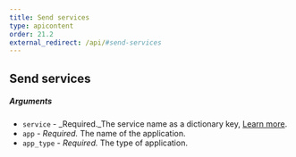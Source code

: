 ```yaml
---
title: Send services
type: apicontent
order: 21.2
external_redirect: /api/#send-services
---
```


## Send services
##### Arguments

*   `service` - _Required._The service name as a dictionary key, [Learn more](/tracing/terminology).
*   `app` - _Required._ The name of the application.
*   `app_type` - _Required._ The type of application.
